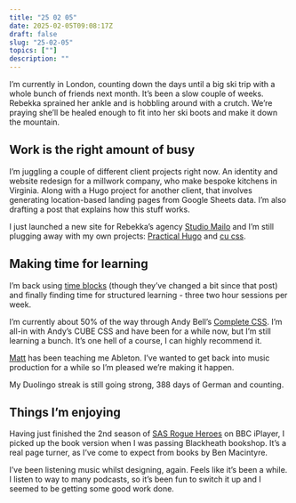 ```yaml
---
title: "25 02 05"
date: 2025-02-05T09:08:17Z
draft: false
slug: "25-02-05"
topics: [""]
description: ""
---
```


I’m currently in London, counting down the days until a big ski trip with a whole bunch of friends next month. It’s been a slow couple of weeks. Rebekka sprained her ankle  and is hobbling around with a crutch. We’re praying she’ll be healed enough to fit into her ski boots and make it down the mountain.

## Work is the right amount of busy

I’m juggling a couple of different client projects right now. An identity and website redesign for a millwork company, who make bespoke kitchens in Virginia. Along with a Hugo project for another client, that involves generating location-based landing pages from Google Sheets data. I’m also drafting a post that explains how this stuff works.

I just launched a new site for Rebekka’s agency [Studio Mailo](https://studiomailo.com/) and I’m still plugging away with my own projects: [Practical Hugo](https://practicalhugo.com/) and [cu css](https://cu.harrycresswell.com/).

## Making time for learning

I’m back using [time blocks](https://harrycresswell.com/writing/time-blocking/) (though they’ve changed a bit since that post) and finally finding time for structured learning - three two hour sessions per week. 

I’m currently about 50% of the way through Andy Bell’s [Complete CSS](https://piccalil.li/complete-css/). I’m all-in with Andy’s CUBE CSS and have been for a while now, but I’m still learning a bunch. It’s one hell of a course, I can highly recommend it.

[Matt](https://bnyr.net/about) has been teaching me Ableton. I’ve wanted to get back into music production for a while so I’m pleased we’re making it happen.

My Duolingo streak is still going strong, 388 days of German and counting.

## Things I’m enjoying

Having just finished the 2nd season of [SAS Rogue Heroes](https://www.imdb.com/title/tt10405370/) on BBC iPlayer, I picked up  the book version when I was passing Blackheath bookshop. It’s a real page turner, as I’ve come to expect from books by Ben Macintyre.

I’ve been listening music whilst designing, again. Feels like it’s been a while. I listen to way to many podcasts, so it’s been fun to switch it up and I seemed to be getting some good work done.

